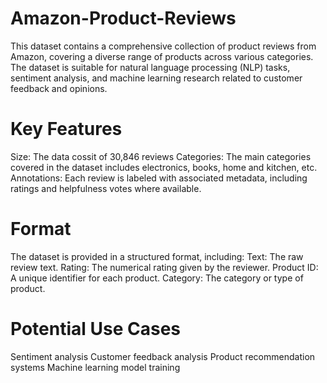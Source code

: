 # Amazon-Product-Reviews
This dataset contains a comprehensive collection of product reviews from Amazon, covering a diverse range of products across various categories. 
The dataset is suitable for natural language processing (NLP) tasks, sentiment analysis, and machine learning research related to customer feedback and opinions.

# Key Features
Size: The data cossit of 30,846 reviews
Categories: The main categories covered in the dataset includes electronics, books, home and kitchen, etc.
Annotations: Each review is labeled with associated metadata, including ratings and helpfulness votes where available.
# Format
The dataset is provided in a structured format, including:
Text: The raw review text.
Rating: The numerical rating given by the reviewer.
Product ID: A unique identifier for each product.
Category: The category or type of product.
# Potential Use Cases
Sentiment analysis
Customer feedback analysis
Product recommendation systems
Machine learning model training
